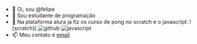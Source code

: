 - 👋 Oi, sou @felipe
- 👀  Sou estudante de programação
- 🌱 Na plataforma alura ja fiz os curso de pong no scratch e o javascript:
![scratch](
![github](https://img.shields.io/badge/GitHub-100000?style=for-the-badge&logo=github&logoColor=white)
![javascript](https://img.shields.io/badge/JavaScript-323330?style=for-the-badge&logo=javascript&logoColor=F7DF1E)
- 📫 Meu contato é [email](felipe.stocker@escola.pr.gov.br) 

<!---
felipereidelas/felipereidelas is a ✨ special ✨ repository because its `README.md` (this file) appears on your GitHub profile.
You can click the Preview link to take a look at your changes.
--->

